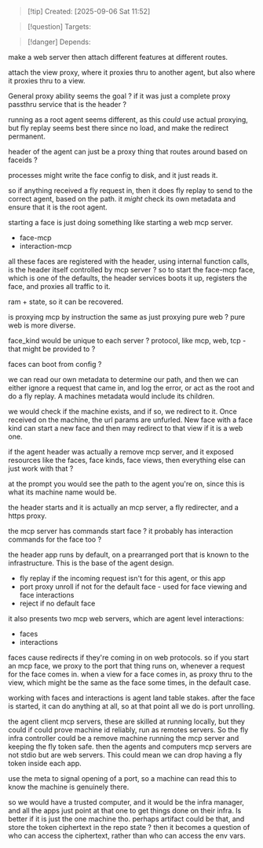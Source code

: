 
>[!tip] Created: [2025-09-06 Sat 11:52]

>[!question] Targets: 

>[!danger] Depends: 

make a web server then attach different features at different routes.

attach the view proxy, where it proxies thru to another agent, but also where it proxies thru to a view.

General proxy ability seems the goal ? if it was just a complete proxy passthru service that is the header ?

running as a root agent seems different, as this *could* use actual proxying, but fly replay seems best there since no load, and make the redirect permanent.

header of the agent can just be a proxy thing that routes around based on faceids ?

processes might write the face config to disk, and it just reads it.


so if anything received a fly request in, then it does fly replay to send to the correct agent, based on the path.  it *might* check its own metadata and ensure that it is the root agent.

starting a face is just doing something like starting a web mcp server.
- face-mcp
- interaction-mcp

all these faces are registered with the header, using internal function calls, 
is the header itself controlled by mcp server ?
so to start the face-mcp face, which is one of the defaults, the header services boots it up, registers the face, and proxies all traffic to it.

ram + state, so it can be recovered.

is proxying mcp by instruction the same as just proxying pure web ?
pure web is more diverse.

face_kind would be unique to each server ?
protocol, like mcp, web, tcp - that might be provided to ?

faces can boot from config ?

we can read our own metadata to determine our path, and then we can either ignore a request that came in, and log the error, or act as the root and do a fly replay.
A machines metadata would include its children.

we would check if the machine exists, and if so, we redirect to it.
Once received on the machine, the url params are unfurled.
New face with a face kind can start a new face and then may redirect to that view if it is a web one.

if the agent header was actually a remove mcp server, and it exposed resources like the faces, face kinds, face views, then everything else can just work with that ?

at the prompt you would see the path to the agent you're on, since this is what its machine name would be.

the header starts and it is actually an mcp server, a fly redirecter, and a https proxy.

the mcp server has commands start face ?
it probably has interaction commands for the face too ?


the header app runs by default, on a prearranged port that is known to the infrastructure.  This is the base of the agent design.
- fly replay if the incoming request isn't for this agent, or this app
- port proxy unroll if not for the default face - used for face viewing and face interactions
- reject if no default face

it also presents two mcp web servers, which are agent level interactions:
- faces
- interactions

faces cause redirects if they're coming in on web protocols.
so if you start an mcp face, we proxy to the port that thing runs on, whenever a request for the face comes in.
when a view for a face comes in, as proxy thru to the view, which might be the same as the face some times, in the default case.

working with faces and interactions is agent land table stakes.
after the face is started, it can do anything at all, so at that point all we do is port unrolling.

the agent client mcp servers, these are skilled at running locally, but they could 
if could prove machine id reliably, run as remotes servers.
So the fly infra controller could be a remove machine running the mcp server and keeping the fly token safe.  then the agents and computers mcp servers are not stdio but are web servers.
This could mean we can drop having a fly token inside each app.

use the meta to signal opening of a port, so a machine can read this to know the machine is genuinely there.

so we would have a trusted computer, and it would be the infra manager, and all the apps just point at that one to get things done on their infra.
Is better if it is just the one machine tho.
perhaps artifact could be that, and store the token ciphertext in the repo state ?
then it becomes a question of who can access the ciphertext, rather than who can access the env vars.